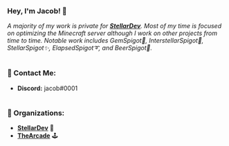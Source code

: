 ### Hey, I'm Jacob! 👋

*A majority of my work is private for **[StellarDev](discord.stellardev.org)**. Most of my time is focused on optimizing the Minecraft server although I work on other projects from time to time. Notable work includes GemSpigot💎, InterstellarSpigot🌌, StellarSpigot✨, ElapsedSpigot➰, and BeerSpigot🍺.*
#
### 📝 Contact Me:
- **Discord:** jacob#0001
#
### 💼 Organizations:
- **[StellarDev](discord.stellardev.org)** 🚀
- **[TheArcade](discord.thearcade.net)** 🕹️
